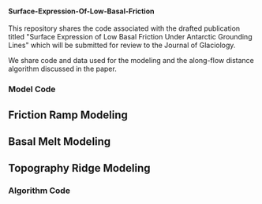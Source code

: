 #### Surface-Expression-Of-Low-Basal-Friction
This repository shares the code associated with the drafted publication titled "Surface Expression of Low Basal Friction Under Antarctic Grounding Lines" which will be submitted for review to the Journal of Glaciology.

We share code and data used for the modeling and the along-flow distance algorithm discussed in the paper.

### Model Code
## Friction Ramp Modeling

## Basal Melt Modeling

## Topography Ridge Modeling

### Algorithm Code
